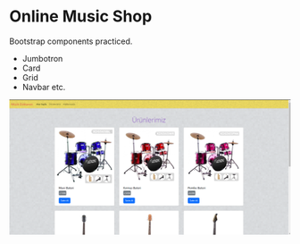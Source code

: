 # Online Music Shop
Bootstrap components practiced.
- Jumbotron
- Card
- Grid
- Navbar etc.

![index](/BOOTSTRAP/hw1-Bootstrap/cover.png "Product Page")
